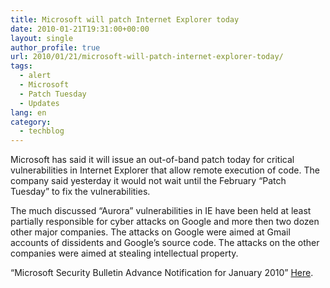 ```yaml
---
title: Microsoft will patch Internet Explorer today
date: 2010-01-21T19:31:00+00:00
layout: single
author_profile: true
url: 2010/01/21/microsoft-will-patch-internet-explorer-today/
tags:
  - alert
  - Microsoft
  - Patch Tuesday
  - Updates
lang: en
category: 
  - techblog
---
```

Microsoft has said it will issue an out-of-band patch today for critical vulnerabilities in Internet Explorer that allow remote execution of code. The company said yesterday it would not wait until the February “Patch Tuesday” to fix the vulnerabilities.

The much discussed “Aurora” vulnerabilities in IE have been held at least partially responsible for cyber attacks on Google and more then two dozen other major companies. The attacks on Google were aimed at Gmail accounts of dissidents and Google’s source code. The attacks on the other companies were aimed at stealing intellectual property.

“Microsoft Security Bulletin Advance Notification for January 2010” [Here](http://www.microsoft.com/technet/security/bulletin/ms10-jan.mspx).
